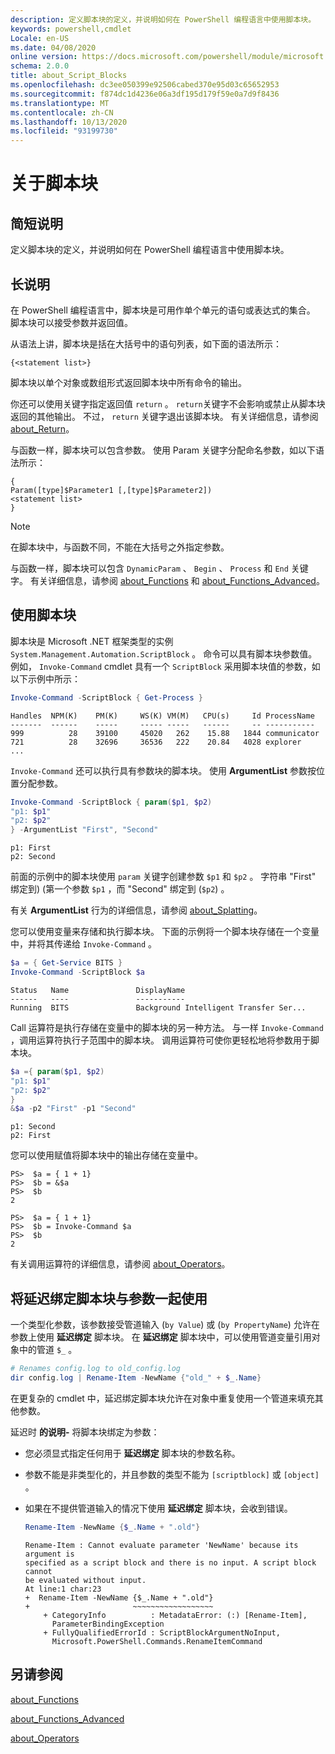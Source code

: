 ```yaml
---
description: 定义脚本块的定义，并说明如何在 PowerShell 编程语言中使用脚本块。
keywords: powershell,cmdlet
Locale: en-US
ms.date: 04/08/2020
online version: https://docs.microsoft.com/powershell/module/microsoft.powershell.core/about/about_script_blocks?view=powershell-6&WT.mc_id=ps-gethelp
schema: 2.0.0
title: about_Script_Blocks
ms.openlocfilehash: dc3ee050399e92506cabed370e95d03c65652953
ms.sourcegitcommit: f874dc1d4236e06a3df195d179f59e0a7d9f8436
ms.translationtype: MT
ms.contentlocale: zh-CN
ms.lasthandoff: 10/13/2020
ms.locfileid: "93199730"
---
```

# <a name="about-script-blocks"></a>关于脚本块

## <a name="short-description"></a>简短说明

定义脚本块的定义，并说明如何在 PowerShell 编程语言中使用脚本块。

## <a name="long-description"></a>长说明

在 PowerShell 编程语言中，脚本块是可用作单个单元的语句或表达式的集合。
脚本块可以接受参数并返回值。

从语法上讲，脚本块是括在大括号中的语句列表，如下面的语法所示：

```
{<statement list>}
```

脚本块以单个对象或数组形式返回脚本块中所有命令的输出。

你还可以使用关键字指定返回值 `return` 。 `return`关键字不会影响或禁止从脚本块返回的其他输出。 不过， `return` 关键字退出该脚本块。 有关详细信息，请参阅 [about_Return](about_Return.md)。

与函数一样，脚本块可以包含参数。 使用 Param 关键字分配命名参数，如以下语法所示：

```
{
Param([type]$Parameter1 [,[type]$Parameter2])
<statement list>
}
```

> [!NOTE]
> 在脚本块中，与函数不同，不能在大括号之外指定参数。

与函数一样，脚本块可以包含 `DynamicParam` 、 `Begin` 、 `Process` 和 `End` 关键字。 有关详细信息，请参阅 [about_Functions](about_Functions.md) 和 [about_Functions_Advanced](about_Functions_Advanced.md)。

## <a name="using-script-blocks"></a>使用脚本块

脚本块是 Microsoft .NET 框架类型的实例 `System.Management.Automation.ScriptBlock` 。 命令可以具有脚本块参数值。 例如， `Invoke-Command` cmdlet 具有一个 `ScriptBlock` 采用脚本块值的参数，如以下示例中所示：

```powershell
Invoke-Command -ScriptBlock { Get-Process }
```

```Output
Handles  NPM(K)    PM(K)     WS(K) VM(M)   CPU(s)     Id ProcessName
-------  ------    -----     ----- -----   ------     -- -----------
999          28    39100     45020   262    15.88   1844 communicator
721          28    32696     36536   222    20.84   4028 explorer
...
```

`Invoke-Command` 还可以执行具有参数块的脚本块。
使用 **ArgumentList** 参数按位置分配参数。

```powershell
Invoke-Command -ScriptBlock { param($p1, $p2)
"p1: $p1"
"p2: $p2"
} -ArgumentList "First", "Second"
```

```Output
p1: First
p2: Second
```

前面的示例中的脚本块使用 `param` 关键字创建参数 `$p1` 和 `$p2` 。 字符串 "First" 绑定到)  (第一个参数 `$p1` ，而 "Second" 绑定到 (`$p2`) 。

有关 **ArgumentList** 行为的详细信息，请参阅 [about_Splatting](about_Splatting.md#splatting-with-arrays)。

您可以使用变量来存储和执行脚本块。 下面的示例将一个脚本块存储在一个变量中，并将其传递给 `Invoke-Command` 。

```powershell
$a = { Get-Service BITS }
Invoke-Command -ScriptBlock $a
```

```Output
Status   Name               DisplayName
------   ----               -----------
Running  BITS               Background Intelligent Transfer Ser...
```

Call 运算符是执行存储在变量中的脚本块的另一种方法。
与一样 `Invoke-Command` ，调用运算符执行子范围中的脚本块。 调用运算符可使你更轻松地将参数用于脚本块。

```powershell
$a ={ param($p1, $p2)
"p1: $p1"
"p2: $p2"
}
&$a -p2 "First" -p1 "Second"
```

```Output
p1: Second
p2: First
```

您可以使用赋值将脚本块中的输出存储在变量中。

```
PS>  $a = { 1 + 1}
PS>  $b = &$a
PS>  $b
2
```

```
PS>  $a = { 1 + 1}
PS>  $b = Invoke-Command $a
PS>  $b
2
```

有关调用运算符的详细信息，请参阅 [about_Operators](about_Operators.md)。

## <a name="using-delay-bind-script-blocks-with-parameters"></a>将延迟绑定脚本块与参数一起使用

一个类型化参数，该参数接受管道输入 (`by Value`) 或 (`by PropertyName`) 允许在参数上使用 **延迟绑定** 脚本块。
在 **延迟绑定** 脚本块中，可以使用管道变量引用对象中的管道 `$_` 。

```powershell
# Renames config.log to old_config.log
dir config.log | Rename-Item -NewName {"old_" + $_.Name}
```

在更复杂的 cmdlet 中，延迟绑定脚本块允许在对象中重复使用一个管道来填充其他参数。

延迟时 **的说明-** 将脚本块绑定为参数：

- 您必须显式指定任何用于 **延迟绑定** 脚本块的参数名称。
- 参数不能是非类型化的，并且参数的类型不能为 `[scriptblock]` 或 `[object]` 。
- 如果在不提供管道输入的情况下使用 **延迟绑定** 脚本块，会收到错误。

  ```powershell
  Rename-Item -NewName {$_.Name + ".old"}
  ```

  ```Output
  Rename-Item : Cannot evaluate parameter 'NewName' because its argument is
  specified as a script block and there is no input. A script block cannot
  be evaluated without input.
  At line:1 char:23
  +  Rename-Item -NewName {$_.Name + ".old"}
  +                       ~~~~~~~~~~~~~~~~~~
      + CategoryInfo          : MetadataError: (:) [Rename-Item],
        ParameterBindingException
      + FullyQualifiedErrorId : ScriptBlockArgumentNoInput,
        Microsoft.PowerShell.Commands.RenameItemCommand
  ```

## <a name="see-also"></a>另请参阅

[about_Functions](about_Functions.md)

[about_Functions_Advanced](about_Functions_Advanced.md)

[about_Operators](about_Operators.md)
